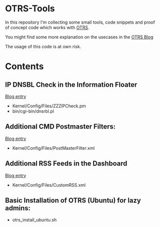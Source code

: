 OTRS-Tools
==========
In this repository I'm collecting some small tools, code snippets and proof of concept code which works with [OTRS](http://www.otrs.com).

You might find some more explanation on the usecases in the [OTRS Blog](https://blog.otrs.com/)

The usage of this code is at own risk.

Contents
========

IP DNSBL Check in the Information Floater
-----------------------------------------
[Blog entry](https://blog.otrs.com/2017/01/10/checking-ip-reputation-via-information-floater/)
- Kernel/Config/Files/ZZZIPCheck.pm
- bin/cgi-bin/dnsrbl.pl

Additional CMD Postmaster Filters:
----------------------------------
[Blog entry](https://blog.otrs.com/2016/12/21/using-postmaster-filters-raw-emails/)
- Kernel/Config/Files/PostMasterFilter.xml

Additional RSS Feeds in the Dashboard
-------------------------------------
[Blog entry](https://blog.otrs.com/2010/08/01/even-more-rss-feeds-in-sysconfig/)
- Kernel/Config/Files/CustomRSS.xml

Basic Installation of OTRS (Ubuntu) for lazy admins:
----------------------------------------------------
- otrs_install_ubuntu.sh
